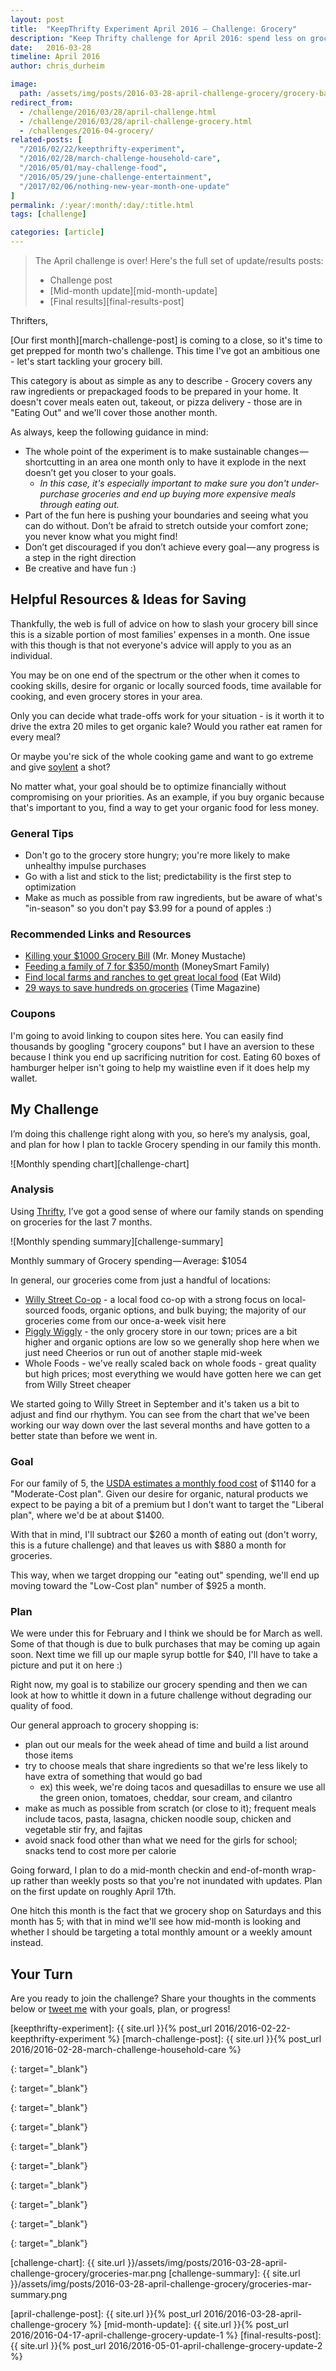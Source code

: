 ```yaml
---
layout: post
title:  "KeepThrifty Experiment April 2016 — Challenge: Grocery"
description: "Keep Thrifty challenge for April 2016: spend less on groceries"
date:   2016-03-28
timeline: April 2016
author: chris_durheim

image:
  path: /assets/img/posts/2016-03-28-april-challenge-grocery/grocery-bananas.jpg
redirect_from:
  - /challenge/2016/03/28/april-challenge.html
  - /challenge/2016/03/28/april-challenge-grocery.html
  - /challenges/2016-04-grocery/
related-posts: [
  "/2016/02/22/keepthrifty-experiment",
  "/2016/02/28/march-challenge-household-care",
  "/2016/05/01/may-challenge-food",
  "/2016/05/29/june-challenge-entertainment",
  "/2017/02/06/nothing-new-year-month-one-update"
]
permalink: /:year/:month/:day/:title.html
tags: [challenge]

categories: [article]
---
```


> The April challenge is over! Here's the full set of update/results posts:
>
>   - Challenge post
>   - [Mid-month update][mid-month-update]
>   - [Final results][final-results-post]

Thrifters,

[Our first month][march-challenge-post] is coming to a close, so it's time to get prepped for month two's challenge. This time I've got an ambitious one - let's start tackling your grocery bill.

This category is about as simple as any to describe - Grocery covers any raw ingredients or prepackaged foods to be prepared in your home. It doesn't cover meals eaten out, takeout, or pizza delivery - those are in "Eating Out" and we'll cover those another month.

As always, keep the following guidance in mind:

* The whole point of the experiment is to make sustainable changes — shortcutting in an area one month only to have it explode in the next doesn’t get you closer to your goals.
  * _In this case, it's especially important to make sure you don't under-purchase groceries and end up buying more expensive meals through eating out._
* Part of the fun here is pushing your boundaries and seeing what you can do without. Don’t be afraid to stretch outside your comfort zone; you never know what you might find!
* Don’t get discouraged if you don’t achieve every goal — any progress is a step in the right direction
* Be creative and have fun :)

## Helpful Resources & Ideas for Saving #

Thankfully, the web is full of advice on how to slash your grocery bill since this is a sizable portion of most families' expenses in a month. One issue with this though is that not everyone's advice will apply to you as an individual.

You may be on one end of the spectrum or the other when it comes to cooking skills, desire for organic or locally sourced foods, time available for cooking, and even grocery stores in your area.

Only you can decide what trade-offs work for your situation - is it worth it to drive the extra 20 miles to get organic kale? Would you rather eat ramen for every meal?

Or maybe you're sick of the whole cooking game and want to go extreme and give [soylent][soylent] a shot?

No matter what, your goal should be to optimize financially without compromising on your priorities. As an example, if you buy organic because that's important to you, find a way to get your organic food for less money.

### General Tips ##

* Don't go to the grocery store hungry; you're more likely to make unhealthy impulse purchases
* Go with a list and stick to the list; predictability is the first step to optimization
* Make as much as possible from raw ingredients, but be aware of what's "in-season" so you don't pay $3.99 for a pound of apples :)

### Recommended Links and Resources ##

* [Killing your $1000 Grocery Bill][killing-1000-grocery-bill] (Mr. Money Mustache)
* [Feeding a family of 7 for $350/month][moneysmart-family] (MoneySmart Family)
* [Find local farms and ranches to get great local food][eat-wild] (Eat Wild)
* [29 ways to save hundreds on groceries][twenty-nine-ways] (Time Magazine)

### Coupons ##

I'm going to avoid linking to coupon sites here. You can easily find thousands by googling "grocery coupons" but I have an aversion to these because I think you end up sacrificing nutrition for cost. Eating 60 boxes of hamburger helper isn't going to help my waistline even if it does help my wallet.

## My Challenge #

I’m doing this challenge right along with you, so here’s my analysis, goal, and plan for how I plan to tackle Grocery spending in our family this month.

![Monthly spending chart][challenge-chart]

### Analysis ##

Using [Thrifty][thrifty], I’ve got a good sense of where our family stands on spending on groceries for the last 7 months.

![Monthly spending summary][challenge-summary]

<div class="image-caption">Monthly summary of Grocery spending — Average: $1054</div>

In general, our groceries come from just a handful of locations:

* [Willy Street Co-op][willy-street] - a local food co-op with a strong focus on local-sourced foods, organic options, and bulk buying; the majority of our groceries come from our once-a-week visit here
* [Piggly Wiggly][piggly-wiggly] - the only grocery store in our town; prices are a bit higher and organic options are low so we generally shop here when we just need Cheerios or run out of another staple mid-week
* Whole Foods - we've really scaled back on whole foods - great quality but high prices; most everything we would have gotten here we can get from Willy Street cheaper

We started going to Willy Street in September and it's taken us a bit to adjust and find our rhythym. You can see from the chart that we've been working our way down over the last several months and have gotten to a better state than before we went in.

### Goal ##

For our family of 5, the [USDA estimates a monthly food cost][usda-cost] of $1140 for a "Moderate-Cost plan".  Given our desire for organic, natural products we expect to be paying a bit of a premium but I don't want to target the "Liberal plan", where we'd be at about $1400.

With that in mind, I'll subtract our $260 a month of eating out (don't worry, this is a future challenge) and that leaves us with $880 a month for groceries.

This way, when we target dropping our "eating out" spending, we'll end up moving toward the "Low-Cost plan" number of $925 a month.

### Plan ##

We were under this for February and I think we should be for March as well. Some of that though is due to bulk purchases that may be coming up again soon. Next time we fill up our maple syrup bottle for $40, I'll have to take a picture and put it on here :)

Right now, my goal is to stabilize our grocery spending and then we can look at how to whittle it down in a future challenge without degrading our quality of food.

Our general approach to grocery shopping is:

* plan out our meals for the week ahead of time and build a list around those items
* try to choose meals that share ingredients so that we're less likely to have extra of something that would go bad
  * ex) this week, we're doing tacos and quesadillas to ensure we use all the green onion, tomatoes, cheddar, sour cream, and cilantro
* make as much as possible from scratch (or close to it); frequent meals include tacos, pasta, lasagna, chicken noodle soup, chicken and vegetable stir fry, and fajitas
* avoid snack food other than what we need for the girls for school; snacks tend to cost more per calorie

Going forward, I plan to do a mid-month checkin and end-of-month wrap-up rather than weekly posts so that you're not inundated with updates. Plan on the first update on roughly April 17th.

One hitch this month is the fact that we grocery shop on Saturdays and this month has 5; with that in mind we'll see how mid-month is looking and whether I should be targeting a total monthly amount or a weekly amount instead.

## Your Turn #

Are you ready to join the challenge? Share your thoughts in the comments below or [tweet me][tweet-link] with your goals, plan, or progress!

[keepthrifty-experiment]: {{ site.url }}{% post_url 2016/2016-02-22-keepthrifty-experiment %}
[march-challenge-post]: {{ site.url }}{% post_url 2016/2016-02-28-march-challenge-household-care %}

[soylent]: https://www.soylent.com/
{: target="_blank"}

[killing-1000-grocery-bill]: http://www.mrmoneymustache.com/2012/03/29/killing-your-1000-grocery-bill/
{: target="_blank"}

[moneysmart-family]: http://www.moneysmartfamily.com/groceries
{: target="_blank"}

[eat-wild]: http://www.eatwild.com/products/index.html
{: target="_blank"}

[twenty-nine-ways]: http://time.com/money/3481381/save-on-groceries/
{: target="_blank"}

[willy-street]: https://www.willystreet.coop/
{: target="_blank"}

[piggly-wiggly]: http://www.shopthepig.com
{: target="_blank"}

[usda-cost]: http://www.cnpp.usda.gov/sites/default/files/CostofFoodFeb2016.pdf
{: target="_blank"}

[thrifty]: https://thrifty.keepthrifty.com
{: target="_blank"}

[tweet-link]: http://twitter.com/home/?status=@keepthrifty%20I%27m%20going%20to%20keep%20thrifty%20this%20month%20with%20the%20Keep%20Thrifty%20Experiment!
{: target="_blank"}

[challenge-chart]: {{ site.url }}/assets/img/posts/2016-03-28-april-challenge-grocery/groceries-mar.png
[challenge-summary]: {{ site.url }}/assets/img/posts/2016-03-28-april-challenge-grocery/groceries-mar-summary.png

[april-challenge-post]: {{ site.url }}{% post_url 2016/2016-03-28-april-challenge-grocery %}
[mid-month-update]: {{ site.url }}{% post_url 2016/2016-04-17-april-challenge-grocery-update-1 %}
[final-results-post]: {{ site.url }}{% post_url 2016/2016-05-01-april-challenge-grocery-update-2 %}
